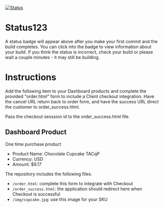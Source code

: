 [![Status](https://img.shields.io/badge/status-BUILDING%20COMMIT:%20f0c655af38b80dec1a0793620767099db3ad89dd-yellow.svg)](https://github.com/crowdbotics-challenges/bakery_scaffold_HcW4toJ1XNlSmACl/commit/f0c655af38b80dec1a0793620767099db3ad89dd)


# Status123

A status badge will appear above after you make your first commit and the build completes. You can click into the badge to view information about your build. If you think the status is incorrect, check your build or please wait a couple minutes - it may still be building.

# Instructions

Add the following item to your Dashboard products and complete the provided "order.html" form to include a Client checkout integration. Have the cancel URL return back to order form, and have the success URL direct the customer to order_success.html.

Pass the checkout sesssion id to the order_success.html file.

## Dashboard Product
One time purchase product
* Product Name: Chocolate Cupcake TACqP
* Currency: USD
* Amount: $9.17

The repository includes the following files:
* `/order.html`: complete this form to integrate with Checkout
* `/order_success.html`: the application should redirect here when Checkout is successful
* `/img/cupcake.jpg`: use this image for your SKU
